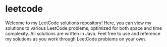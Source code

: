 # leetcode

Welcome to my LeetCode solutions repository! Here, you can view my solutions to various LeetCode problems, optimized for both space and time complexity. All solutions are written in Java. Feel free to use and reference my solutions as you work through LeetCode problems on your own.
